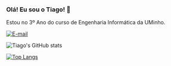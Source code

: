### Olá! Eu sou o Tiago! 👋

Estou no 3º Ano do curso de Engenharia Informática da UMinho.

[![E-mail](https://img.shields.io/badge/Gmail-D14836?style=for-the-badge&logo=gmail&logoColor=white)](ribeiro.tiago2001@gmail.com)

![Tiago's GitHub stats](https://github-readme-stats.vercel.app/api?username=tiagoribeiro2001&show_icons=true&theme=dark&include_all_commits=true&count_private=true)

[![Top Langs](https://github-readme-stats.vercel.app/api/top-langs/?username=tiagoribeiro2001&layout=compact&theme=dark)](https://github.com/anuraghazra/github-readme-stats)
